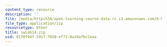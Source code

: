 ```yaml
---
content_type: resource
description: ''
file: /media/https%3A/open-learning-course-data-rc.s3.amazonaws.com/6-01sc-introduction-to-electrical-engineering-and-computer-science-i-spring-2011/01f0f94f591f7020ef718a2dafbc2aaa_swLab14.zip
file_type: application/zip
resourcetype: Other
title: swLab14.zip
uid: 01f0f94f-591f-7020-ef71-8a2dafbc2aaa
---
```

